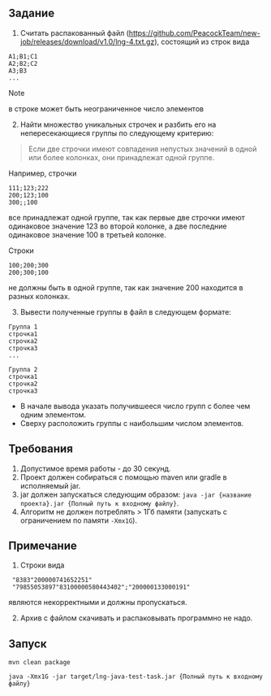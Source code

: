 ## Задание
1. Считать распакованный файл (https://github.com/PeacockTeam/new-job/releases/download/v1.0/lng-4.txt.gz), состоящий из строк вида 

```
A1;B1;C1
A2;B2;C2
A3;B3
...
```
> [!NOTE]
> в строке может быть неограниченное число элементов

2. Найти множество уникальных строчек и разбить его на непересекающиеся группы по следующему критерию:
> Если две строчки имеют совпадения непустых значений в одной или более колонках, они принадлежат одной группе. 

Например, строчки
```
111;123;222
200;123;100
300;;100
```

все принадлежат одной группе, так как первые две строчки имеют одинаковое значение 123 во второй колонке, а две последние одинаковое значение 100 в третьей колонке.

Строки

```
100;200;300
200;300;100
```

не должны быть в одной группе, так как значение 200 находится в разных колонках.

3. Вывести полученные группы в файл в следующем формате:

```
Группа 1
строчка1
строчка2
строчка3
...

Группа 2 
строчка1
строчка2
строчка3
```

- В начале вывода указать получившееся число групп с более чем одним элементом.
- Сверху расположить группы с наибольшим числом элементов.

## Требования
1. Допустимое время работы - до 30 секунд.
2. Проект должен собираться с помощью maven или gradle в исполняемый jar.
3. jar должен запускаться следующим образом: `java -jar {название проекта}.jar {Полный путь к входному файлу}`.
4. Алгоритм не должен потреблять > 1Гб памяти (запускать с ограничением по памяти `-Xmx1G`).

## Примечание
1. Строки вида
```
 "8383"200000741652251"
 "79855053897"83100000580443402";"200000133000191"
```
являются некорректными и должны пропускаться.

2. Архив с файлом скачивать и распаковывать программно не надо.

## Запуск

```
mvn clean package

java -Xmx1G -jar target/lng-java-test-task.jar {Полный путь к входному файлу} 
```